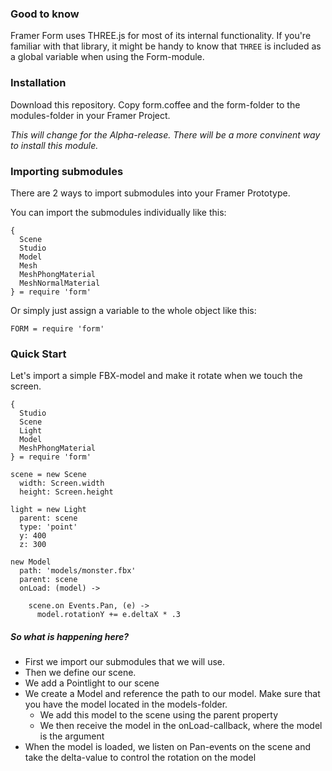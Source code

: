 ### Good to know

Framer Form uses THREE.js for most of its internal functionality. If you're familiar with that library, it might be handy to know that `THREE` is included as a global variable when using the Form-module.

### Installation

Download this repository. Copy form.coffee and the form-folder to the modules-folder in your Framer Project.

_This will change for the Alpha-release. There will be a more convinent way to install this module._

### Importing submodules

There are 2 ways to import submodules into your Framer Prototype.

You can import the submodules individually like this:
```
{
  Scene 
  Studio 
  Model 
  Mesh
  MeshPhongMaterial
  MeshNormalMaterial
} = require 'form'
```

Or simply just assign a variable to the whole object like this:

```
FORM = require 'form'
```

### Quick Start

Let's import a simple FBX-model and make it rotate when we touch the screen.

```
{
  Studio
  Scene
  Light
  Model 
  MeshPhongMaterial
} = require 'form'

scene = new Scene
  width: Screen.width
  height: Screen.height

light = new Light
  parent: scene
  type: 'point'
  y: 400
  z: 300

new Model
  path: 'models/monster.fbx'
  parent: scene
  onLoad: (model) ->

    scene.on Events.Pan, (e) ->
      model.rotationY += e.deltaX * .3
```

##### So what is happening here?
- First we import our submodules that we will use.
- Then we define our scene.
- We add a Pointlight to our scene
- We create a Model and reference the path to our model. Make sure that you have the model located in the models-folder.
  - We add this model to the scene using the parent property
  - We then receive the model in the onLoad-callback, where the model is the argument
- When the model is loaded, we listen on Pan-events on the scene and take the delta-value to control the rotation on the model
